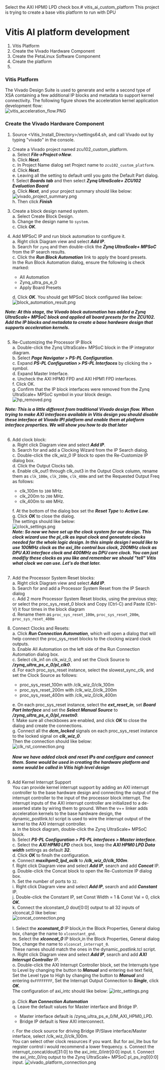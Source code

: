 Select the AXI HPM0 LPD check box.# vitis_ai_custom_platform
This project is trying to create a base vitis platform to run with DPU


# Vitis AI platform development
1. Vitis Platform<br />
2. Create the Vivado Hardware Component<br />
3. Create the PetaLinux Software Componemt<br />
4. Create the platform<br />
5. 

### Vitis Platform
The Vivado Design Suite is used to generate and write a second type of XSA containing a few additional IP blocks and metadata to support kernel connectivity. The following figure shows the acceleration kernel application development flow:<br />
![vitis_acceleration_flow.PNG](/pic_for_readme/vitis_acceleration_flow.PNG)

### Create the Vivado Hardware Component
1. Source <Vitis_Install_Directory>/settings64.sh, and call Vivado out by typing "vivado" in the console.<br />
2. Create a Vivado project named zcu102_custom_platform.<br />
   a. Select ***File->Project->New***.<br />
   b. Click ***Next***.<br />
   c. In Project Name dialog set Project name to ```zcu102_custom_platform```.<br />
   d. Click ***Next***.<br />
   e. Leaving all the setting to default until you goto the Default Part dialog.<br />
   f. Select ***Boards tab*** and then select ***Zynq UltraScale+ ZCU102 Evaluation Board***<br />
   g. Click ***Next***, and your project summary should like below:<br />
   ![vivado_project_summary.png](/pic_for_readme/vivado_project_summary.png)<br />
   h. Then click ***Finish***<br />
3. Create a block design named system. <br />
   a. Select Create Block Design.<br />
   b. Change the design name to ```system```.<br />
   c. Click ***OK***.<br />
4. Add MPSoC IP and run block automation to configure it.<br />
   a. Right click Diagram view and select ***Add IP***.<br />
   b. Search for ```zynq``` and then double-click the ***Zynq UltraScale+ MPSoC*** from the IP search results.<br />
   c. Click the ***Run Block Automation*** link to apply the board presets.<br />
      In the Run Block Automation dialog, ensure the following is check marked:<br />
      - All Automation<br />
      - Zynq_ultra_ps_e_0<br />
      - Apply Board Presets<br />

   d. Click ***OK***. You should get MPSoC block configured like below:<br />
![block_automation_result.png](/pic_for_readme/block_automation_result.png)<br />

***Note: At this stage, the Vivado block automation has added a Zynq UltraScale+ MPSoC block and applied all board presets for the ZCU102. Add the IP blocks and metadata to create a base hardware design that supports acceleration kernels.***<br /><br />

5. Re-Customizing the Processor IP Block<br />
   a. Double-click the Zynq UltraScale+ MPSoC block in the IP integrator diagram.<br />
   b. Select ***Page Navigator > PS-PL Configuration***.<br />
   c. Expand ***PS-PL Configuration > PS-PL Interfaces*** by clicking the > symbol.<br />
   d. Expand Master Interface.<br />
   e. Uncheck the AXI HPM0 FPD and AXI HPM1 FPD interfaces.<br />
   f. Click OK.<br />
   g. Confirm that the IP block interfaces were removed from the Zynq UltraScale+ MPSoC symbol in your block design.<br />
   ![hp_removed.png](/pic_for_readme/hp_removed.png)<br />
  
***Note: This is a little different from traditional Vivado design flow. When trying to make AXI interfaces available in Vitis design you should disable these interface at Vivado IPI platform and enable them at platform interface properties. We will show you how to do that later***<br><br />

6. Add clock block:<br />
   a. Right click Diagram view and select ***Add IP***.<br />
   b. Search for and add a Clocking Wizard from the IP Search dialog.<br />
   c. Double-click the clk_wiz_0 IP block to open the Re-Customize IP dialog box.<br />
   d. Click the Output Clocks tab.<br />
   e. Enable clk_out1 through clk_out3 in the Output Clock column, rename them as ```clk_100m```, ```clk_200m```, ```clk_400m``` and set the Requested Output Freq as follows:<br />
      - clk_100m to ```100``` MHz.<br />
      - clk_200m to ```200``` MHz.<br />
      - clk_400m to ```400``` MHz.<br />

   f. At the bottom of the dialog box set the ***Reset Type*** to ***Active Low***.<br />
   g. Click ***OK*** to close the dialog.<br />
  The settings should like below:<br />
  ![clock_settings.png](/pic_for_readme/clock_settings.png)<br />
***Note: So now we have set up the clock system for our design. This clock wizard use the pl_clk as input clock and geneatate clocks needed for the whole logic design. In this simple design I would like to use 100MHz clock as the axi_lite control bus clock, 200MHz clock as DPU AXI interface clock and 400MHz as DPU core clock. You can just modifiy these clocks as you like and remember we should "tell" Vitis what clock we can use. Let's do that later.***<br><br />

7. Add the Processor System Reset blocks:<br />
   a. Right click Diagram view and select ***Add IP***.<br />
   b. Search for and add a Processor System Reset from the IP Search dialog<br />
   c. Add 2 more Processor System Reset blocks, using the previous step; or select the proc_sys_reset_0 block and Copy (Ctrl-C) and Paste (Ctrl-V) it four times in the block diagram<br />
   d. Rename them as ```proc_sys_reset_100m```, ```proc_sys_reset_200m```, ```proc_sys_reset_400m```<br />
  
8. Connect Clocks and Resets: <br />
   a. Click ***Run Connection Automation***, which will open a dialog that will help connect the proc_sys_reset blocks to the clocking wizard clock outputs.<br />
   b. Enable All Automation on the left side of the Run Connection Automation dialog box.<br />
   c. Select clk_in1 on clk_wiz_0, and set the Clock Source to ***/zynq_ultra_ps_e_0/pl_clk0***.<br />
   d. For each proc_sys_reset instance, select the slowest_sync_clk, and set the Clock Source as follows:<br />
      - proc_sys_reset_100m with /clk_wiz_0/clk_100m<br />
      - proc_sys_reset_200m with /clk_wiz_0/clk_200m<br />
      - proc_sys_reset_400m with /clk_wiz_0/clk_400m<br />

   e. On each proc_sys_reset instance, select the ***ext_reset_in***, set ***Board Part Interface*** and set the ***Select Manual Source*** to ***/zynq_ultra_ps_e_0/pl_resetn0***.<br />
   f. Make sure all checkboxes are enabled, and click ***OK*** to close the dialog and create the connections.<br />
   g. Connect all the ***dcm_locked*** signals on each proc_sys_reset instance to the locked signal on ***clk_wiz_0***.<br />
   Then the connection should like below:<br />
   ![clk_rst_connection.png](/pic_for_readme/clk_rst_connection.png)<br /><br />
***Now we have added clock and reset IPs and configure and connect them. Some would be used in creating the hardware platform and some would be called in Vitis high level design***<br /><br />

9. Add Kernel Interrupt Support<br />
You can provide kernel interrupt support by adding an AXI interrupt controller to the base hardware design and connecting the output of the interrupt controller to the input of the processor block interrupt. The interrupt inputs of the AXI interrupt controller are initialized to a de-asserted state by wiring them to ground. When the v++ linker adds acceleration kernels to the base hardware design, the dynamic_postlink.tcl script is used to wire the interrupt output of the kernel to the AXI interrupt controller. <br />
   a. In the block diagram, double-click the Zynq UltraScale+ MPSoC block.<br />
   b. Select ***PS-PL Configuration > PS-PL interfaces > Master interface***.<br />
   c. Select the ***AXI HPM0 LPD*** check box, keep the ***AXI HPM0 LPD Data width*** settings as default ***32***.<br />
   d. Click ***OK*** to finsih the configuration.<br />
   e. Connect ***maxihpm0_lpd_aclk*** to ***/clk_wiz_0/clk_100m***.<br />
   f. Right click Diagram view and select ***Add IP***, search and add ***Concat*** IP.<br />
   g. Double-click the Concat block to open the Re-Customize IP dialog box.<br />
   h. Set the number of ports to ```32```.<br />
   i. Right click Diagram view and select ***Add IP***, search and add ***Constant*** IP.<br />
   j. Double-click the Constant IP, set Const Width = 1 & Const Val = 0, click ***OK***.<br />
   k. Connect the xlconstant_0 dout[0:0] output to all 32 inputs of xlconcat_0 like below:<br />
   ![concat_connection.png](/pic_for_readme/concat_connection.png)<br /><br />
   l. Select the ***xconstant_0*** IP block,in the Block Properties, General dialog box, change the name to ```xlconstant_gnd```.<br />
   m. Select the ***xlconcat_0*** IP block,in the Block Properties, General dialog box, change the name to ```xlconcat_interrupt_0```.<br />
   These names should match the ones in the dynamic_postlink.tcl script.<br />
   n. Right click Diagram view and select ***Add IP***, search and add ***AXI Interrupt Controller*** IP.<br />
   o. Double-click the AXI Interrupt Controller block, set the Interrupts type to Level by changing the button to ***Manual*** and entering ```0x0``` text field, Set the Level type to High by changing the button to ***Manual*** and entering ```0xFFFFFFFF```, Set the Interrupt Output Connection to ***Single***, click ***OK***.<br />
   The configuration of axi_intc should like below:
   ![intc_settings.png](/pic_for_readme/intc_settings.png)<br /><br />
   p. Click ***Run Connection Automation***<br />
   q. Leave the default values for Master interface and Bridge IP.
      - Master interface default is /zynq_ultra_ps_e_0/M_AXI_HPM0_LPD.
      - Bridge IP default is New AXI interconnect.

   r. For the clock source for driving Bridge IP/Slave interface/Master interface, select /clk_wiz_0/clk_100m. <br />
   You can select other clock resources if you want. But for axi_lite bus for register control i would recommend a lower frequency.
   s. Connect the interrupt_concat/dout[31:0] to the axi_intc_0/intr[0:0] input.
   t. Connect the axi_intc_0/irq output to the Zynq UltraScale+ MPSoC pl_ps_irq0[0:0] input.
   ![vivado_platform_connection.png](/pic_for_readme/vivado_platform_connection.png)<br /><br />



